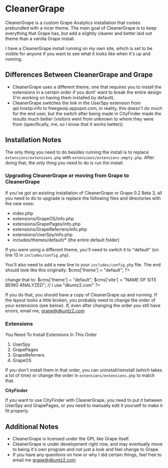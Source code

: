 # CleanerGrape

CleanerGrape is a custom Grape Analytics installation that comes prebundled with a nicer theme.
The main goal of CleanerGrape is to keep everything that Grape has, but add a slightly cleaner
and better laid out theme than a vanilla Grape install.

I have a CleanerGrape install running on my own site, which is set to be visible for anyone if you want to see what it looks like when it's up and running.

## Differences Between CleanerGrape and Grape

 * CleanerGrape uses a different theme, one that requires you to install the extensions in a certain order if you dont' want to break the entire design (I'm working on having them installed by default).
 * CleanerGrape switches the link in the UserSpy extension from api.hostip.info to freegeoip.appspot.com, in reality, this doesn't do much for the end user, but the switch after being made in CityFinder made the results much better (visitors went from unknown to where they were from (specifically, me, so I know that it works better)).

## Installation Notes

The only thing you need to do besides running the install is to replace 
`extensions/extensions.php` with `extensions/extensions.empty.php`. 
After doing that, the only thing you need to do is run the install.

### Upgrading CleanerGrape or moving from Grape to CleanerGrape

If you've got an existing installation of CleanerGrape or Grape 0.2 Beta 3, all you need to do
to upgrade is replace the following files and directories with the new ones:

 * index.php
 * extensions/GrapeOS/info.php
 * extensions/GrapePages/info.php
 * extensions/GrapeReferrers/info.php
 * extensions/UserSpy/info.php
 * includes/themes/default/* (the entire default folder)

If you were using a different theme, you'll need to switch it to "default" (on line 13 in 
`includes/config.php`).

You'll also need to add a new line to your `includes/config.php` file. The end should look like this originally:
    $cms['theme'] = "default";
    ?>

change that to:
    $cms['theme'] = "default";
    $cms['site'] = "NAME OF SITE BEING ANALYZED"; // I use "dkuntz2.com"
    ?>

If you do that, you should have a copy of CleanerGrape up and running. If the layout looks a 
little broken, you probably need to change the order of your extensions (see below). If, even
after changing the order you still have errors, email me, grape@dkuntz2.com

### Extensions

You Need To Install Extensions In This Order

1. UserSpy
2. GrapePages
3. GrapeReferrers
4. GrapeOS

If you don't install them in that order, you can uninstall/reinstall (which takes a lot of time) or change the order in `extensions/extensions.php` to match that.

__CityFinder__

If you want to use CityFinder with CleanerGrape, you need to put it between UserSpy and GrapePages, or you need to manually edit it yourself to make it fit properly.

## Additional Notes

* CleanerGrape is licensed under the GPL like Grape itself.
* CleanerGrape is under development right now, and may eventually move to being it's own program and not just a look and feel change to Grape.
* If you have any questions on how or why I did certain things, feel free to email me grape@dkuntz2.com